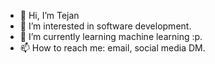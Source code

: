 - 👋 Hi, I’m Tejan
- 👀 I’m interested in software development.
- 🌱 I’m currently learning machine learning :p.
- 📫 How to reach me: email, social media DM. 

<!---
tdgandhi/tdgandhi is a ✨ special ✨ repository because its `README.md` (this file) appears on your GitHub profile.
You can click the Preview link to take a look at your changes.
--->
